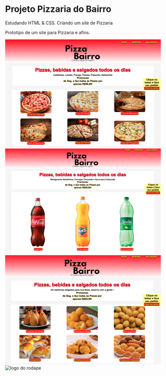 # Projeto Pizzaria do Bairro 
Estudando HTML & CSS. Criando um site de Pizzaria

Prototipo de um site para Pizzaria e afins.

![logo do top](img/Home.png)
![log do center](img/Bebidas.png)
![logo do down](img/Salgados.png)
![logo do rodape](img/Captura%20de%20Tela%202023-03-13%20%C3%A0s%2016.59.23.png)
